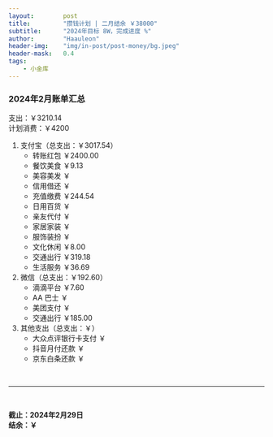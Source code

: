 ```yaml
---
layout:        post
title:         "攒钱计划 | 二月结余 ￥38000"
subtitle:      "2024年目标 8W，完成进度 %"
author:        "Haauleon"
header-img:    "img/in-post/post-money/bg.jpeg"
header-mask:   0.4
tags:
    - 小金库
---
```


### 2024年2月账单汇总             
支出：￥3210.14         
计划消费：￥4200        

1. 支付宝（总支出：￥3017.54）   
    - 转账红包 ￥2400.00   
    - 餐饮美食 ￥9.13    
    - 美容美发 ￥     
    - 信用借还 ￥    
    - 充值缴费 ￥244.54     
    - 日用百货 ￥      
    - 亲友代付 ￥     
    - 家居家装 ￥    
    - 服饰装扮 ￥    
    - 文化休闲 ￥8.00    
    - 交通出行 ￥319.18      
    - 生活服务 ￥36.69    
2. 微信（总支出：￥192.60）      
    - 滴滴平台 ￥7.60       
    - AA 巴士 ￥    
    - 美团支付 ￥       
    - 交通出行 ￥185.00
3. 其他支出（总支出：￥）     
    - 大众点评银行卡支付 ￥    
    - 抖音月付还款 ￥    
    - 京东白条还款 ￥   

<br>

---

<br>

**截止：2024年2月29日**      
**结余：￥**        